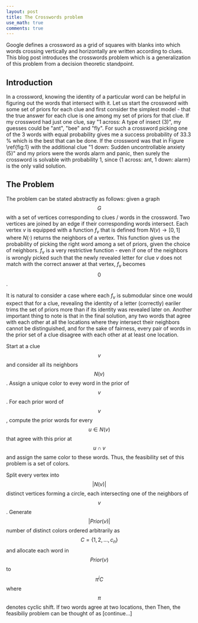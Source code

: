 ```yaml
---
layout: post
title: The Crosswords problem
use_math: true
comments: true
---
```


Google defines a crossword as a grid of squares with blanks into which words crossing vertically and horizontally are written according to clues. This blog post introduces the crosswords problem which is a generalization of this problem from a decision theoretic standpoint.

## Introduction
In a crossword, knowing the identity of a particular word can be helpful in figuring out the words that intersect with it. Let us start the crossword with some set of priors for each clue and first consider the simplest model - that the true answer for each clue is one among my set of priors for that clue. If my crossword had just one clue, say "1 across: A type of insect (3)", my guesses could be "ant", "bee" and "fly". For such a crossword picking one of the 3 words with equal probability gives me a success probability of 33.3 % which is the best that can be done. If the crossword was that in Figure \ref{fig:1} with the additional clue "1 down: Sudden uncontrollable anxiety (5)" and my priors were the words alarm and panic, then surely the crossword is solvable with probability 1, since {1 across: ant, 1 down: alarm} is the only valid solution.

## The Problem
The problem can be stated abstractly as follows: given a graph $$G$$ with a set of vertices corresponding to clues / words in the crossword. Two vertices are joined by an edge if their corresponding words intersect. Each vertex $v$ is equipped with a function $f_v$ that is defined from $N(v) \to [0,1]$ where $N (\cdot)$ returns the neighbors of a vertex. This function gives us the probability of picking the right word among a set of priors, given the choice of neighbors. $f_v$ is a very restrictive function - even if one of the neighbors is wrongly picked such that the newly revealed letter for clue $v$ does not match with the correct answer at that vertex, $f_v$ becomes $$0$$. 

It is natural to consider a case where each $f_v$ is submodular since one would expect that for a clue, revealing the identity of a letter (correctly) eariler trims the set of priors more than if its identity was revealed later on. Another important thing to note is that in the final solution, any two words that agree with each other at all the locations where they intersect their neighbors cannot be distinguished, and for the sake of fairness, every pair of words in the prior set of a clue disagree with each other at at least one location.

Start at a clue $$v$$ and consider all its neighbors $$N(v)$$. Assign a unique color to evey word in the prior of $$v$$. For each prior word of $$v$$, compute the prior words for every $$u \in N(v)$$ that agree with this prior at $$u \cap v$$ and assign the same color to these words. Thus, the feasibility set of this problem is a set of colors.

Split every vertex into $$|N(v)|$$ distinct vertices forming a circle, each intersecting one of the neighbors of $$v$$. Generate $$|Prior (v)|$$ number of distinct colors ordered arbitrarily as $$C = \{1,2,\dots,c_n \}$$ and allocate each word in $$Prior (v)$$ to $$\pi^i C$$ where $$\pi$$ denotes cyclic shift. If two words agree at two locations, then 
Then, the feasibiliy problem can be thought of as [continue...]